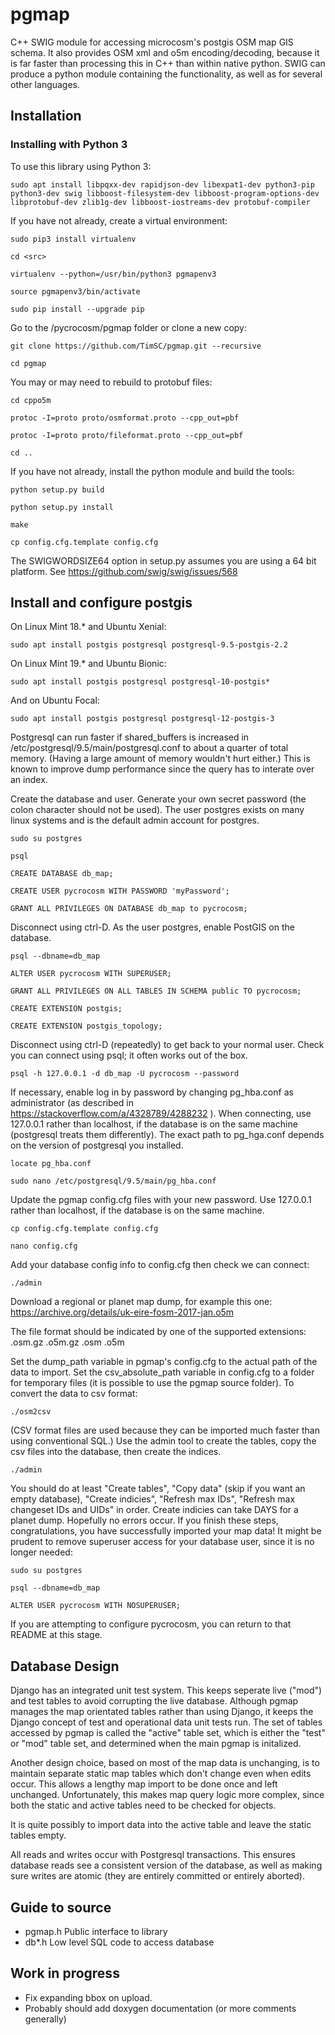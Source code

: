 pgmap
=====

C++ SWIG module for accessing microcosm's postgis OSM map GIS schema. It also provides OSM xml and o5m encoding/decoding, because it is far faster than processing this in C++ than within native python. SWIG can produce a python module containing the functionality, as well as for several other languages. 

Installation
------------

### Installing with Python 3

To use this library using Python 3:

	sudo apt install libpqxx-dev rapidjson-dev libexpat1-dev python3-pip python3-dev swig libboost-filesystem-dev libboost-program-options-dev libprotobuf-dev zlib1g-dev libboost-iostreams-dev protobuf-compiler

If you have not already, create a virtual environment:

	sudo pip3 install virtualenv

	cd <src>

	virtualenv --python=/usr/bin/python3 pgmapenv3

	source pgmapenv3/bin/activate	

	sudo pip install --upgrade pip

Go to the <src>/pycrocosm/pgmap folder or clone a new copy:

	git clone https://github.com/TimSC/pgmap.git --recursive

	cd pgmap

You may or may need to rebuild to protobuf files:

	cd cppo5m

    protoc -I=proto proto/osmformat.proto --cpp_out=pbf

    protoc -I=proto proto/fileformat.proto --cpp_out=pbf

    cd ..

If you have not already, install the python module and build the tools:

	python setup.py build

	python setup.py install

	make

	cp config.cfg.template config.cfg

The SWIGWORDSIZE64 option in setup.py assumes you are using a 64 bit platform. See https://github.com/swig/swig/issues/568

Install and configure postgis
-----------------------------

On Linux Mint 18.* and Ubuntu Xenial:

    sudo apt install postgis postgresql postgresql-9.5-postgis-2.2

On Linux Mint 19.* and Ubuntu Bionic:

    sudo apt install postgis postgresql postgresql-10-postgis*

And on Ubuntu Focal:
	
	sudo apt install postgis postgresql postgresql-12-postgis-3

Postgresql can run faster if shared_buffers is increased in /etc/postgresql/9.5/main/postgresql.conf to about a quarter of total memory. (Having a large amount of memory wouldn't hurt either.) This is known to improve dump performance since the query has to interate over an index.

Create the database and user. Generate your own secret password (the colon character should not be used). The user postgres exists on many linux systems and is the default admin account for postgres.
    
	sudo su postgres

	psql

	CREATE DATABASE db_map;

	CREATE USER pycrocosm WITH PASSWORD 'myPassword';

	GRANT ALL PRIVILEGES ON DATABASE db_map to pycrocosm;

Disconnect using ctrl-D. As the user postgres, enable PostGIS on the database.

    psql --dbname=db_map

    ALTER USER pycrocosm WITH SUPERUSER;

	GRANT ALL PRIVILEGES ON ALL TABLES IN SCHEMA public TO pycrocosm;

	CREATE EXTENSION postgis;

	CREATE EXTENSION postgis_topology;
	
Disconnect using ctrl-D (repeatedly) to get back to your normal user. Check you can connect using psql; it often works out of the box. 

    psql -h 127.0.0.1 -d db_map -U pycrocosm --password

If necessary, enable log in by password by changing pg_hba.conf as administrator (as described in https://stackoverflow.com/a/4328789/4288232 ). When connecting, use 127.0.0.1 rather than localhost, if the database is on the same machine (postgresql treats them differently). The exact path to pg_hga.conf depends on the version of postgresql you installed.

	locate pg_hba.conf

	sudo nano /etc/postgresql/9.5/main/pg_hba.conf

Update the pgmap config.cfg files with your new password. Use 127.0.0.1 rather than localhost, if the database is on the same machine.

	cp config.cfg.template config.cfg

	nano config.cfg

Add your database config info to config.cfg then check we can connect:

	./admin

Download a regional or planet map dump, for example this one: https://archive.org/details/uk-eire-fosm-2017-jan.o5m

The file format should be indicated by one of the supported extensions: .osm.gz .o5m.gz .osm .o5m

Set the dump_path variable in pgmap's config.cfg to the actual path of the data to import. Set the csv_absolute_path variable in config.cfg to a folder for temporary files (it is possible to use the pgmap source folder). To convert the data to csv format: 

    ./osm2csv

(CSV format files are used because they can be imported much faster than using conventional SQL.) Use the admin tool to create the tables, copy the csv files into the database, then create the indices.

    ./admin

You should do at least "Create tables", "Copy data" (skip if you want an empty database), "Create indicies", "Refresh max IDs", "Refresh max changeset IDs and UIDs" in order. Create indicies can take DAYS for a planet dump. Hopefully no errors occur. If you finish these steps, congratulations, you have successfully imported your map data! It might be prudent to remove superuser access for your database user, since it is no longer needed:

    sudo su postgres

    psql --dbname=db_map

    ALTER USER pycrocosm WITH NOSUPERUSER;

If you are attempting to configure pycrocosm, you can return to that README at this stage.

Database Design
---------------

Django has an integrated unit test system. This keeps seperate live ("mod") and test tables to avoid corrupting the live database. Although pgmap manages the map orientated tables rather than using Django, it keeps the Django concept of test and operational data unit tests run. The set of tables accessed by pgmap is called the "active" table set, which is either the "test" or "mod" table set, and determined when the main pgmap is initalized.

Another design choice, based on most of the map data is unchanging, is to maintain separate static map tables which don't change even when edits occur. This allows a lengthy map import to be done once and left unchanged. Unfortunately, this makes map query logic more complex, since both the static and active tables need to be checked for objects.

It is quite possibly to import data into the active table and leave the static tables empty.

All reads and writes occur with Postgresql transactions. This ensures database reads see a consistent version of the database, as well as making sure writes are atomic (they are entirely committed or entirely aborted).

Guide to source
---------------

* pgmap.h Public interface to library
* db*.h Low level SQL code to access database

Work in progress
----------------

* Fix expanding bbox on upload.
* Probably should add doxygen documentation (or more comments generally)


